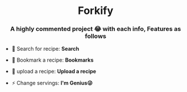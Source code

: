 <h1 align="center">Forkify</h1>
<h3 align="center">A highly commented project 😂 with each info, Features as follows</h3>

- 🔭 Search for recipe: **Search**

- 👯 Bookmark a recipe: **Bookmarks**

- 🤝 upload a recipe: **Upload a recipe**

- ⚡ Change servings: **I'm Genius😜**

